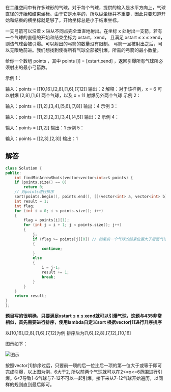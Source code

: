 在二维空间中有许多球形的气球。对于每个气球，提供的输入是水平方向上，气球直径的开始和结束坐标。由于它是水平的，所以纵坐标并不重要，因此只要知道开始和结束的横坐标就足够了。开始坐标总是小于结束坐标。

一支弓箭可以沿着 x 轴从不同点完全垂直地射出。在坐标 x 处射出一支箭，若有一个气球的直径的开始和结束坐标为 xstart，xend， 且满足  xstart ≤ x ≤ xend，则该气球会被引爆。可以射出的弓箭的数量没有限制。 弓箭一旦被射出之后，可以无限地前进。我们想找到使得所有气球全部被引爆，所需的弓箭的最小数量。

给你一个数组 points ，其中 points [i] = [xstart,xend] ，返回引爆所有气球所必须射出的最小弓箭数。


示例 1：

输入：points = [[10,16],[2,8],[1,6],[7,12]]
输出：2
解释：对于该样例，x = 6 可以射爆 [2,8],[1,6] 两个气球，以及 x = 11 射爆另外两个气球
示例 2：

输入：points = [[1,2],[3,4],[5,6],[7,8]]
输出：4
示例 3：

输入：points = [[1,2],[2,3],[3,4],[4,5]]
输出：2
示例 4：

输入：points = [[1,2]]
输出：1
示例 5：

输入：points = [[2,3],[2,3]]
输出：1

## 解答

```c++
class Solution {
public:
    int findMinArrowShots(vector<vector<int>>& points) {
    if (points.size() == 0)
        return 0;
    // 对points进行排序
    sort(points.begin(), points.end(), [](vector<int> a, vector<int> b) {return a[1] < b[1]; });
    int result = 1;
    int flag;
    for (int i = 0; i < points.size(); i++)
    {
        flag = points[i][1];
        for (int j = i + 1; j < points.size(); j++)
        {
            j;
            if (flag >= points[j][0]) // 如果前一个气球的结束位置大于后面气球的开始位置就可以一起引爆
            {
                continue;
            }
            else
            {
                i = j-1;
                result += 1;
                break;
            }
        }
    }
    return result;
}
};
```

**题目写的很明确，只要满足xstart ≤ x ≤ xend就可以引爆气球，这题与435非常相似，首先需要进行排序，使用lambda自定义sort 根据vector[1]进行升序排序**

以[10,16],[2,8],[1,6],[7,12]为例 排序后为[1,6],[2,8],[7,12],[10,16]

图示如下：

![图示](https://lhn1030-blogimages.oss-cn-shanghai.aliyuncs.com/img/lhn1030-blogimages.oss-cn-shanghai.aliyuncs.com图示.jpg)

按照vector[1]排序过后，只要前一项的后一位比后一项的第一位大于或等于即可完成引爆，以上图为例，6大于2, 所以前两个气球就可以在2<=x<=6范围进行引爆。6<7导致1-6气球与7-12不可以一起引爆。接下来从7-12气球开始遍历，以同样的规则直到最后即可。
